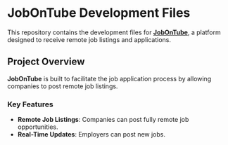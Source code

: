 # JobOnTube Development Files

This repository contains the development files for **[JobOnTube](https://jobontube.buzz)**, a platform designed to receive remote job listings and applications.
## Project Overview

**JobOnTube** is built to facilitate the job application process by allowing companies to post remote job listings.

### Key Features

- **Remote Job Listings**: Companies can post fully remote job opportunities.
- **Real-Time Updates**: Employers can post new jobs.

